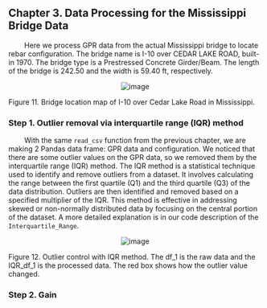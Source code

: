 ## Chapter 3. Data Processing for the Mississippi Bridge Data

&nbsp;&nbsp;&nbsp;&nbsp;&nbsp;&nbsp;&nbsp;&nbsp;Here we process GPR data from the actual Mississippi bridge to locate rebar configuration. The bridge name is I-10 over CEDAR LAKE ROAD, built-in 1970. The bridge type is a Prestressed Concrete Girder/Beam. The length of the bridge is 242.50 and the width is 59.40 ft, respectively.


<p align="center">
  <img src="https://github.com/SteveYangFHWA/GPR-test/assets/154262555/657d0502-d540-45d3-a4e5-3d9c5dfbcaa7" alt="image">
</p>

Figure 11. Bridge location map of I-10 over Cedar Lake Road in Mississippi.

### Step 1. Outlier removal via interquartile range (IQR) method

&nbsp;&nbsp;&nbsp;&nbsp;&nbsp;&nbsp;&nbsp;&nbsp;With the same `read_csv` function from the previous chapter, we are making 2 Pandas data frame: GPR data and configuration. We noticed that there are some outlier values on the GPR data, so we removed them by the interquartile range (IQR) method. The IQR method is a statistical technique used to identify and remove outliers from a dataset. It involves calculating the range between the first quartile (Q1) and the third quartile (Q3) of the data distribution. Outliers are then identified and removed based on a specified multiplier of the IQR. This method is effective in addressing skewed or non-normally distributed data by focusing on the central portion of the dataset. A more detailed explanation is in our code description of the `Interquartile_Range`.


<p align="center">
  <img src="https://github.com/SteveYangFHWA/GPR-test/assets/154262555/56ae9f68-382e-4067-845b-175ed992b692" alt="image">
</p>

Figure 12. Outlier control with IQR method. The df_1 is the raw data and the IQR_df_1 is the processed data. The red box shows how the outlier value changed.

### Step 2. Gain
